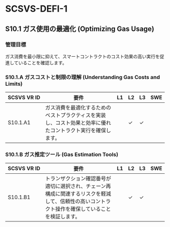 # SCSVS-DEFI-1

## S10.1 ガス使用の最適化 (Optimizing Gas Usage)

### 管理目標
ガス消費を最小限に抑えて、スマートコントラクトのコスト効果の高い実行を促進していることを確認します。

### S10.1.A ガスコストと制限の理解 (Understanding Gas Costs and Limits)

| **SCSVS&nbsp;VR&nbsp;ID** | 要件                                                                 | L1 | L2 | L3 | SWE |
| ------------------------- | -------------------------------------------------------------------- | -- | -- | -- | --- |
| S10.1.A1     | ガス消費を最適化するためのベストプラクティスを実装し、コスト効果と効率に優れたコントラクト実行を確保します。 |    | ✓  | ✓  |     |

### S10.1.B ガス推定ツール (Gas Estimation Tools)

| **SCSVS&nbsp;VR&nbsp;ID** | 要件                                                                 | L1 | L2 | L3 | SWE |
| ------------------------- | -------------------------------------------------------------------- | -- | -- | -- | --- |
| S10.1.B1     | トランザクション確認番号が適切に選択され、チェーン再構成に関連するリスクを軽減して、信頼性の高いコントラクト操作を確保していることを検証します。 |    | ✓  | ✓  |     |
